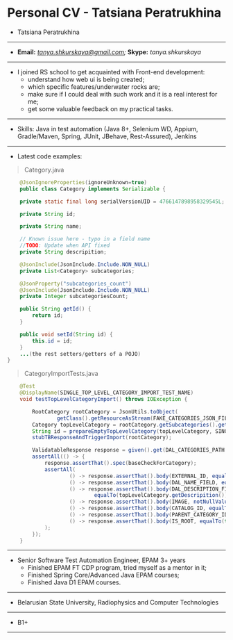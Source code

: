 # Personal CV - Tatsiana Peratrukhina

* Tatsiana Peratrukhina

---
* **Email:** *tanya.shkurskaya@gmail.com;* **Skype:** *tanya.shkurskaya*

---
* I joined RS school to get acquainted with Front-end development:
    * understand how web ui is being created;
    * which specific features/underwater rocks are;
    * make sure if I could deal with such work and it is a real interest for me;
    * get some valuable feedback on my practical tasks.


---
* Skills: Java in test automation (Java 8+, Selenium WD, Appium, Gradle/Maven, Spring, JUnit, JBehave, Rest-Assured), Jenkins

---
* Latest code examples:  
  
> Category.java  
  
```java
    @JsonIgnoreProperties(ignoreUnknown=true)
    public class Category implements Serializable {

    private static final long serialVersionUID = 4766147898958329545L;

    private String id;

    private String name;

    // Known issue here - typo in a field name
    //TODO: Update when API fixed
    private String descripition;

    @JsonInclude(JsonInclude.Include.NON_NULL) 
    private List<Category> subcategories;

    @JsonProperty("subcategories_count")
    @JsonInclude(JsonInclude.Include.NON_NULL)
    private Integer subcategoriesCount;

    public String getId() {
        return id;
    }

    public void setId(String id) {
        this.id = id;
    }
    ...(the rest setters/getters of a POJO)
}
```
> CategoryImportTests.java  
  
```java
    @Test
    @DisplayName(SINGLE_TOP_LEVEL_CATEGORY_IMPORT_TEST_NAME)
    void testTopLevelCategoryImport() throws IOException {

        RootCategory rootCategory = JsonUtils.toObject(
                getClass().getResourceAsStream(FAKE_CATEGORIES_JSON_FILENAME), RootCategory.class);
        Category topLevelCategory = rootCategory.getSubcategories().get(0);
        String id = prepareEmptyTopLevelCategory(topLevelCategory, SINGLE_TOP_LEVEL_CATEGORY_IMPORT_TEST_NAME);
        stubTBResponseAndTriggerImport(rootCategory);

        ValidatableResponse response = given().get(DAL_CATEGORIES_PATH + id).then();
        assertAll(() -> {
            response.assertThat().spec(baseCheckForCategory);
            assertAll(
                    () -> response.assertThat().body(EXTERNAL_ID, equalTo(id)),
                    () -> response.assertThat().body(DAL_NAME_FIELD, equalTo(topLevelCategory.getName())),
                    () -> response.assertThat().body(DAL_DESCRIPTION_FIELD,
                            equalTo(topLevelCategory.getDescripition())),
                    () -> response.assertThat().body(IMAGE, notNullValue()),
                    () -> response.assertThat().body(CATALOG_ID, equalTo(0)),
                    () -> response.assertThat().body(PARENT_CATEGORY_ID, equalTo(0)),
                    () -> response.assertThat().body(IS_ROOT, equalTo(true))
            );
        });
    }
```

---
* Senior Software Test Automation Engineer, EPAM 3+ years
    * Finished EPAM FT CDP program, tried myself as a mentor in it;
    * Finished Spring Core/Advanced Java EPAM courses;
    * Finished Java D1 EPAM courses.

---
* Belarusian State University, Radiophysics and Computer Technologies

---
* B1+

---
